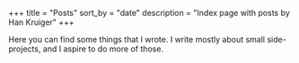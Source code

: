 +++
title = "Posts"
sort_by = "date"
description = "Index page with posts by Han Kruiger"
+++

Here you can find some things that I wrote.
I write mostly about small side-projects, and I aspire to do more of those.

